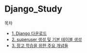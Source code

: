 # Django_Study

목차  
- [1. Django 다운로드](./DownloadDjango.md)    
- [2. superuser 생성 및 기본 테이블 생성](./createSuperuser.md)    
- [3. 장고 학습을 위한 주요 개념들](./conceptForDjango.md)    





